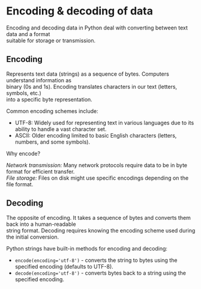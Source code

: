 # Encoding & decoding of data 

Encoding and decoding data in Python deal with converting between text data and a format  
suitable for storage or transmission. 

## Encoding

Represents text data (strings) as a sequence of bytes. Computers understand information as  
binary (0s and 1s). Encoding translates characters in our text (letters, symbols, etc.)  
into a specific byte representation.


Common encoding schemes include:

- UTF-8: Widely used for representing text in various languages due to its ability to handle
  a vast character set.
- ASCII: Older encoding limited to basic English characters (letters, numbers, and some symbols).  

Why encode?  

*Network transmission:* Many network protocols require data to be in byte format for efficient transfer.  
*File storage:* Files on disk might use specific encodings depending on the file format.  

## Decoding

The opposite of encoding. It takes a sequence of bytes and converts them back into a human-readable   
string format. Decoding requires knowing the encoding scheme used during the initial conversion.   

Python strings have built-in methods for encoding and decoding:  

- `encode(encoding='utf-8')` - converts the string to bytes using the specified encoding (defaults to UTF-8).  
- `decode(encoding='utf-8')` - converts bytes back to a string using the specified encoding.  
